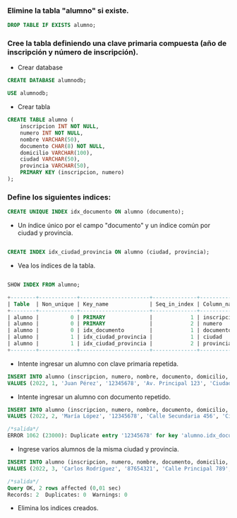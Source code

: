 
### Elimine la tabla "alumno" si existe.

```sql
DROP TABLE IF EXISTS alumno;
```

### Cree la tabla definiendo una clave primaria compuesta (año de inscripción y número de inscripción).

- Crear database

```sql
CREATE DATABASE alumnodb;

USE alumnodb;
```

- Crear tabla

```sql
CREATE TABLE alumno (
    inscripcion INT NOT NULL,
    numero INT NOT NULL,
    nombre VARCHAR(50),
    documento CHAR(8) NOT NULL,
    domicilio VARCHAR(100),
    ciudad VARCHAR(50),
    provincia VARCHAR(50),
    PRIMARY KEY (inscripcion, numero)
);
```

### Define los siguientes indices:

```sql
CREATE UNIQUE INDEX idx_documento ON alumno (documento);
```

- Un índice único por el campo "documento" y un índice común por ciudad y provincia.
  
```sql

CREATE INDEX idx_ciudad_provincia ON alumno (ciudad, provincia);

```

- Vea los índices de la tabla.

```sql

SHOW INDEX FROM alumno;

+--------+------------+----------------------+--------------+-------------+-----------+-------------+----------+--------+------+------------+---------+---------------+---------+------------+
| Table  | Non_unique | Key_name             | Seq_in_index | Column_name | Collation | Cardinality | Sub_part | Packed | Null | Index_type | Comment | Index_comment | Visible | Expression |
+--------+------------+----------------------+--------------+-------------+-----------+-------------+----------+--------+------+------------+---------+---------------+---------+------------+
| alumno |          0 | PRIMARY              |            1 | inscripcion | A         |           0 |     NULL |   NULL |      | BTREE      |         |               | YES     | NULL       |
| alumno |          0 | PRIMARY              |            2 | numero      | A         |           0 |     NULL |   NULL |      | BTREE      |         |               | YES     | NULL       |
| alumno |          0 | idx_documento        |            1 | documento   | A         |           0 |     NULL |   NULL |      | BTREE      |         |               | YES     | NULL       |
| alumno |          1 | idx_ciudad_provincia |            1 | ciudad      | A         |           0 |     NULL |   NULL | YES  | BTREE      |         |               | YES     | NULL       |
| alumno |          1 | idx_ciudad_provincia |            2 | provincia   | A         |           0 |     NULL |   NULL | YES  | BTREE      |         |               | YES     | NULL       |
+--------+------------+----------------------+--------------+-------------+-----------+-------------+----------+--------+------+------------+---------+---------------+---------+------------+

```

- Intente ingresar un alumno con clave primaria repetida.

```sql
INSERT INTO alumno (inscripcion, numero, nombre, documento, domicilio, ciudad, provincia)
VALUES (2022, 1, 'Juan Pérez', '12345678', 'Av. Principal 123', 'Ciudad A', 'Provincia X');
```

- Intente ingresar un alumno con documento repetido.

```sql
INSERT INTO alumno (inscripcion, numero, nombre, documento, domicilio, ciudad, provincia)
VALUES (2022, 2, 'María López', '12345678', 'Calle Secundaria 456', 'Ciudad B', 'Provincia Y');

/*salida*/
ERROR 1062 (23000): Duplicate entry '12345678' for key 'alumno.idx_documento'

```

- Ingrese varios alumnos de la misma ciudad y provincia.

```sql
INSERT INTO alumno (inscripcion, numero, nombre, documento, domicilio, ciudad, provincia)
VALUES (2022, 3, 'Carlos Rodríguez', '87654321', 'Calle Principal 789', 'Ciudad A', 'Provincia X'),(2022, 4, 'Ana García', '23456789', 'Av. Secundaria 567', 'Ciudad A', 'Provincia X');

/*salida*/
Query OK, 2 rows affected (0,01 sec)
Records: 2  Duplicates: 0  Warnings: 0

```

- Elimina los indices creados.

